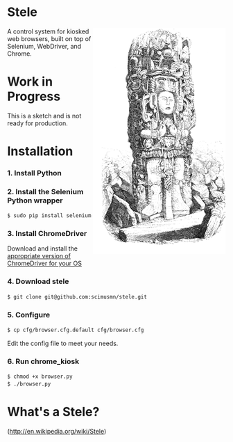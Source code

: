 # Stele
<img align="right" alt="Image of a Maya stele at Copan" src="/media/copan.png" />
A control system for kiosked web browsers, built on top of Selenium, WebDriver, and Chrome.

# Work in Progress
This is a sketch and is not ready for production.

# Installation
### 1. Install Python
### 2. Install the Selenium Python wrapper

```bash
$ sudo pip install selenium
```

### 3. Install ChromeDriver
Download and install the [appropriate version of ChromeDriver for your OS](http://code.google.com/p/chromedriver/downloads/list)

### 4. Download stele
```bash
$ git clone git@github.com:scimusmn/stele.git
```

### 5. Configure
```bash
$ cp cfg/browser.cfg.default cfg/browser.cfg
```
Edit the config file to meet your needs.

### 6. Run chrome_kiosk
```bash
$ chmod +x browser.py
$ ./browser.py
```
# What's a Stele?
(http://en.wikipedia.org/wiki/Stele)
